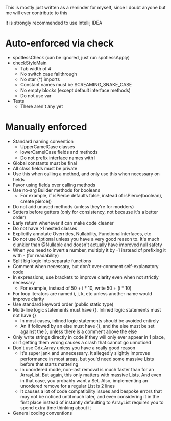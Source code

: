 This is mostly just written as a reminder for myself, since I doubt anyone but me will ever contribute to this

It is strongly recommended to use Intellij IDEA

# Auto-enforced via check
* spotlessCheck (can be ignored, just run spotlessApply)
* [checkStyleMain](core/checkstyle.xml)
  * Tab width of 4
  * No switch case fallthrough
  * No star (*) imports
  * Constant names must be SCREAMING_SNAKE_CASE
  * No empty blocks (except default interface methods)
  * Do not use var
* Tests
  * There aren't any yet

# Manually enforced
* Standard naming convention
  * UpperCamelCase classes
  * lowerCamelCase fields and methods
  * Do not prefix interface names with I
* Global constants must be final
* All class fields must be private
* Use this when calling a method, and only use this when necessary on fields
* Favor using fields over calling methods
* Use no-arg Builder methods for booleans
  * For example, if isPierce defaults false, instead of isPierce(boolean), create pierce()
* Do not add unused methods (unless they're for modders)
* Setters before getters (only for consistency, not because it's a better order)
* Early return whenever it can make code cleaner
* Do not have >1 nested classes
* Explicitly annotate Overrides, Nullability, FunctionalInterfaces, etc
* Do not use Optional<T> unless you have a very good reason to. It's much clunkier than @Nullable and doesn't actually have improved null safety
* When you need to invert a number, multiply it by -1 instead of prefixing it with - (for readability)
* Split big logic into separate functions
* Comment when necessary, but don't over-comment self-explanatory code
* In expressions, use brackets to improve clarity even when not strictly necessary
  * For example, instead of 50 + i * 10, write 50 + (i * 10) 
* For loop iterators are named i, j, k, etc unless another name would improve clarity
* Use standard keyword order (public static type)
* Multi-line logic statements must have {}. Inlined logic statements must not have {}
  * In most cases, inlined logic statements should be avoided entirely
  * An if followed by an else must have {}, and the else must be set against the }, unless there is a comment above the else
* Only write strings directly in code if they will only ever appear in 1 place, or if getting them wrong causes a crash that cannot go unnoticed
* Don't use Gdx.Array unless you have a really good reason
  * It's super jank and unnecessary. It allegedly slightly improves performance in most areas, but you'd need some massive Lists before that starts mattering
  * In unordered mode, non-last removal is much faster than for an ArrayList. But again, this only matters with massive Lists. And even in that case, you probably want a Set. Also, implementing an unordered remove for a regular List is 2 lines
  * It causes a lot of code compatibility issues and bespoke errors that may not be noticed until much later, and even considering it in the first place instead of instantly defaulting to ArrayList requires you to spend extra time thinking about it
* General coding conventions
